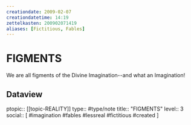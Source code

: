 ```yaml
---
creationdate: 2009-02-07
creationdatetime: 14:19
zettelkasten: 200902071419
aliases: [Fictitious, Fables]
---
```

# FIGMENTS
We are all figments of the Divine Imagination--and what an Imagination!

## Dataview
ptopic:: [[topic-REALITY]]
type:: #type/note
title:: "FIGMENTS"
level:: 3
social:: [ #imagination #fables #lessreal #fictitious #created ]